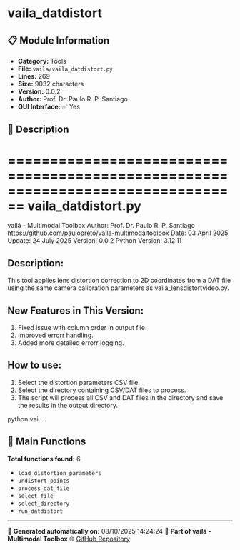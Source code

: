 # vaila_datdistort

## 📋 Module Information

- **Category:** Tools
- **File:** `vaila/vaila_datdistort.py`
- **Lines:** 269
- **Size:** 9032 characters
- **Version:** 0.0.2
- **Author:** Prof. Dr. Paulo R. P. Santiago
- **GUI Interface:** ✅ Yes

## 📖 Description


================================================================================
vaila_datdistort.py
================================================================================
vailá - Multimodal Toolbox
Author: Prof. Dr. Paulo R. P. Santiago
https://github.com/paulopreto/vaila-multimodaltoolbox
Date: 03 April 2025
Update: 24 July 2025
Version: 0.0.2
Python Version: 3.12.11

Description:
------------
This tool applies lens distortion correction to 2D coordinates from a DAT file
using the same camera calibration parameters as vaila_lensdistortvideo.py.

New Features in This Version:
------------------------------
1. Fixed issue with column order in output file.
2. Improved errorr handling.
3. Added more detailed errorr logging.

How to use:
------------
1. Select the distortion parameters CSV file.
2. Select the directory containing CSV/DAT files to process.
3. The script will process all CSV and DAT files in the directory and save the
   results in the output directory.

python vai...

## 🔧 Main Functions

**Total functions found:** 6

- `load_distortion_parameters`
- `undistort_points`
- `process_dat_file`
- `select_file`
- `select_directory`
- `run_datdistort`




---

📅 **Generated automatically on:** 08/10/2025 14:24:24
🔗 **Part of vailá - Multimodal Toolbox**
🌐 [GitHub Repository](https://github.com/vaila-multimodaltoolbox/vaila)
